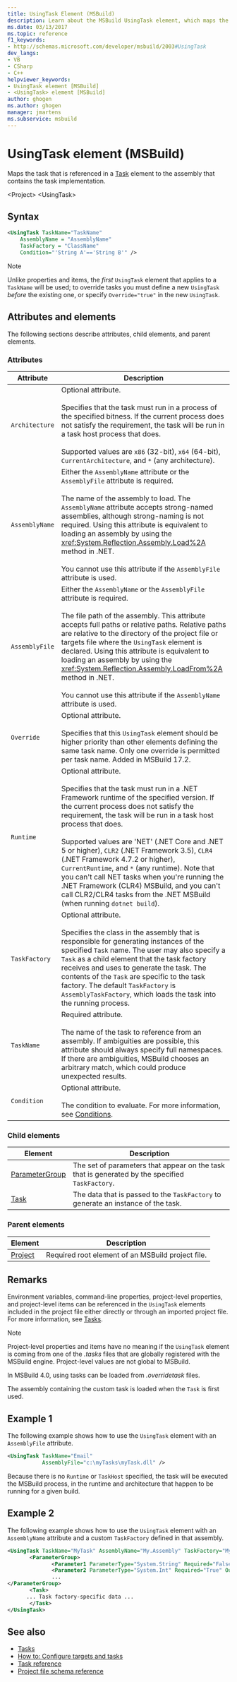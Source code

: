 ```yaml
---
title: UsingTask Element (MSBuild)
description: Learn about the MSBuild UsingTask element, which maps the task referenced in a task element to the assembly that contains the task implementation.
ms.date: 03/13/2017
ms.topic: reference
f1_keywords:
- http://schemas.microsoft.com/developer/msbuild/2003#UsingTask
dev_langs:
- VB
- CSharp
- C++
helpviewer_keywords:
- UsingTask element [MSBuild]
- <UsingTask> element [MSBuild]
author: ghogen
ms.author: ghogen
manager: jmartens
ms.subservice: msbuild
---
```

# UsingTask element (MSBuild)

Maps the task that is referenced in a [Task](../msbuild/task-element-msbuild.md) element to the assembly that contains the task implementation.

 \<Project>
 \<UsingTask>

## Syntax

```xml
<UsingTask TaskName="TaskName"
    AssemblyName = "AssemblyName"
    TaskFactory = "ClassName"
    Condition="'String A'=='String B'" />
```

> [!NOTE]
> Unlike properties and items, the *first* `UsingTask` element that applies to a `TaskName` will be used; to override tasks you must define a new `UsingTask` *before* the existing one, or specify `Override="true"` in the new `UsingTask`.

## Attributes and elements

 The following sections describe attributes, child elements, and parent elements.

### Attributes

|Attribute|Description|
|---------------|-----------------|
|`Architecture`|Optional attribute.<br /><br /> Specifies that the task must run in a process of the specified bitness. If the current process does not satisfy the requirement, the task will be run in a task host process that does.<br /><br /> Supported values are `x86` (32-bit), `x64` (64-bit), `CurrentArchitecture`, and `*` (any architecture).|  
|`AssemblyName`|Either the `AssemblyName` attribute or the `AssemblyFile` attribute is required.<br /><br /> The name of the assembly to load. The `AssemblyName` attribute accepts strong-named assemblies, although strong-naming is not required. Using this attribute is equivalent to loading an assembly by using the <xref:System.Reflection.Assembly.Load%2A> method in .NET.<br /><br /> You cannot use this attribute if the `AssemblyFile` attribute is used.|
|`AssemblyFile`|Either the `AssemblyName` or the `AssemblyFile` attribute is required.<br /><br /> The file path of the assembly. This attribute accepts full paths or relative paths. Relative paths are relative to the directory of the project file or targets file where the `UsingTask` element is declared. Using this attribute is equivalent to loading an assembly by using the <xref:System.Reflection.Assembly.LoadFrom%2A> method in .NET.<br /><br /> You cannot use this attribute if the `AssemblyName` attribute is used.|
|`Override`|Optional attribute.<br /><br /> Specifies that this `UsingTask` element should be higher priority than other elements defining the same task name. Only one override is permitted per task name. Added in MSBuild 17.2.|  
|`Runtime`|Optional attribute.<br /><br /> Specifies that the task must run in a .NET Framework runtime of the specified version. If the current process does not satisfy the requirement, the task will be run in a task host process that does.<br /><br /> Supported values are 'NET' (.NET Core and .NET 5 or higher), `CLR2` (.NET Framework 3.5), `CLR4` (.NET Framework 4.7.2 or higher), `CurrentRuntime`, and `*` (any runtime). Note that you can't call NET tasks when you're running the .NET Framework (CLR4) MSBuild, and you can't call CLR2/CLR4 tasks from the .NET MSBuild (when running `dotnet build`).|  
|`TaskFactory`|Optional attribute.<br /><br /> Specifies the class in the assembly that is responsible for generating instances of the specified `Task` name.  The user may also specify a `Task` as a child element that the task factory receives and uses to generate the task. The contents of the `Task` are specific to the task factory. The default `TaskFactory` is `AssemblyTaskFactory`, which loads the task into the running process.|
|`TaskName`|Required attribute.<br /><br /> The name of the task to reference from an assembly. If ambiguities are possible, this attribute should always specify full namespaces. If there are ambiguities, MSBuild chooses an arbitrary match, which could produce unexpected results.|
|`Condition`|Optional attribute.<br /><br /> The condition to evaluate. For more information, see [Conditions](../msbuild/msbuild-conditions.md).|

### Child elements

|Element|Description|
|-------------|-----------------|
|[ParameterGroup](../msbuild/parametergroup-element.md)|The set of parameters that appear on the task that is generated by the specified `TaskFactory`.|
|[Task](../msbuild/taskbody-element-msbuild.md)|The data that is passed to the `TaskFactory` to generate an instance of the task.|

### Parent elements

| Element | Description |
| - | - |
| [Project](../msbuild/project-element-msbuild.md) | Required root element of an MSBuild project file. |

## Remarks

 Environment variables, command-line properties, project-level properties, and project-level items can be referenced in the `UsingTask` elements included in the project file either directly or through an imported project file. For more information, see [Tasks](../msbuild/msbuild-tasks.md).

> [!NOTE]
> Project-level properties and items have no meaning if the `UsingTask` element is coming from one of the *.tasks* files that are globally registered with the MSBuild engine. Project-level values are not global to MSBuild.

 In MSBuild 4.0, using tasks can be loaded from *.overridetask* files.

The assembly containing the custom task is loaded when the `Task` is first used.

## Example 1

 The following example shows how to use the `UsingTask` element with an `AssemblyFile` attribute.

```xml
<UsingTask TaskName="Email"
           AssemblyFile="c:\myTasks\myTask.dll" />
```

Because there is no `Runtime` or `TaskHost` specified, the task will be executed the MSBuild process, in the runtime and architecture that happen to be running for a given build.

## Example 2

 The following example shows how to use the `UsingTask` element with an `AssemblyName` attribute and a custom `TaskFactory` defined in that assembly.

```xml
<UsingTask TaskName="MyTask" AssemblyName="My.Assembly" TaskFactory="MyTaskFactory">
       <ParameterGroup>
              <Parameter1 ParameterType="System.String" Required="False" Output="False"/>
              <Parameter2 ParameterType="System.Int" Required="True" Output="False"/>
              ...
</ParameterGroup>
       <Task>
      ... Task factory-specific data ...
       </Task>
</UsingTask>
```

## See also

- [Tasks](../msbuild/msbuild-tasks.md)
- [How to: Configure targets and tasks](../msbuild/how-to-configure-targets-and-tasks.md)   
- [Task reference](../msbuild/msbuild-task-reference.md)
- [Project file schema reference](../msbuild/msbuild-project-file-schema-reference.md)
